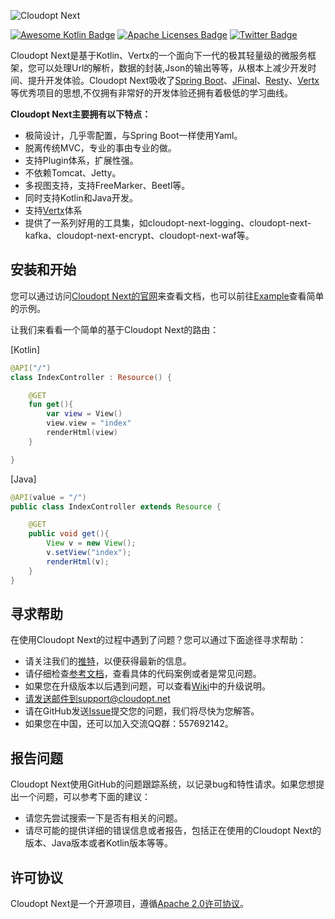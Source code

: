 ![Cloudopt Next](https://github.com/cloudoptlab/cloudopt-next/raw/master/logo.svg)

[![Awesome Kotlin Badge](https://kotlin.link/awesome-kotlin.svg)](https://github.com/KotlinBy/awesome-kotlin) [![Apache Licenses Badge](https://img.shields.io/hexpm/l/plug.svg)](http://www.apache.org/licenses/LICENSE-2.0.html) [![Twitter Badge](https://img.shields.io/twitter/url/http/shields.io.svg?style=social&logo=twitter)](https://twitter.com/CloudoptLab)

Cloudopt Next是基于Kotlin、Vertx的一个面向下一代的极其轻量级的微服务框架，您可以处理Url的解析，数据的封装,Json的输出等等，从根本上减少开发时间、提升开发体验。Cloudopt Next吸收了[Spring Boot](https://github.com/spring-projects/spring-boot)、[JFinal](https://github.com/jfinal/jfinal)、[Resty](https://github.com/Dreampie/Resty)、[Vertx](https://github.com/vert-x3/vertx-web)等优秀项目的思想,不仅拥有非常好的开发体验还拥有着极低的学习曲线。

**Cloudopt Next主要拥有以下特点：**

- 极简设计，几乎零配置，与Spring Boot一样使用Yaml。
- 脱离传统MVC，专业的事由专业的做。
- 支持Plugin体系，扩展性强。
- 不依赖Tomcat、Jetty。
- 多视图支持，支持FreeMarker、Beetl等。
- 同时支持Kotlin和Java开发。
- 支持[Vertx](http://vertx.io/)体系
- 提供了一系列好用的工具集，如cloudopt-next-logging、cloudopt-next-kafka、cloudopt-next-encrypt、cloudopt-next-waf等。

## 安装和开始

您可以通过访问[Cloudopt Next的官网](https://next.cloudopt.net)来查看文档，也可以前往[Example](https://github.com/cloudoptlab/cloudopt-next-example)查看简单的示例。

让我们来看看一个简单的基于Cloudopt Next的路由：

[Kotlin]

````Kotlin
@API("/")
class IndexController : Resource() {

    @GET
    fun get(){
        var view = View()
        view.view = "index"
        renderHtml(view)
    }

}
````

[Java]
````Java
@API(value = "/")
public class IndexController extends Resource {

    @GET
    public void get(){
        View v = new View();
        v.setView("index");
        renderHtml(v);
    }
}
````

## 寻求帮助

在使用Cloudopt Next的过程中遇到了问题？您可以通过下面途径寻求帮助：

- 请关注我们的[推特](https://twitter.com/)，以便获得最新的信息。
- 请仔细检查[参考文档](https://next.cloudopt.net)，查看具体的代码案例或者是常见问题。
- 如果您在升级版本以后遇到问题，可以查看[Wiki](https://github.com/cloudoptlab/cloudopt-next/wiki)中的升级说明。
- 请发送邮件到support@cloudopt.net
- 请在GitHub发送[Issue](https://github.com/cloudoptlab/cloudopt-next/issues)提交您的问题，我们将尽快为您解答。
- 如果您在中国，还可以加入交流QQ群：557692142。

## 报告问题
Cloudopt Next使用GitHub的问题跟踪系统，以记录bug和特性请求。如果您想提出一个问题，可以参考下面的建议：

- 请您先尝试搜索一下是否有相关的问题。
- 请尽可能的提供详细的错误信息或者报告，包括正在使用的Cloudopt Next的版本、Java版本或者Kotlin版本等等。

## 许可协议
Cloudopt Next是一个开源项目，遵循[Apache 2.0许可协议](http://www.apache.org/licenses/LICENSE-2.0.html)。